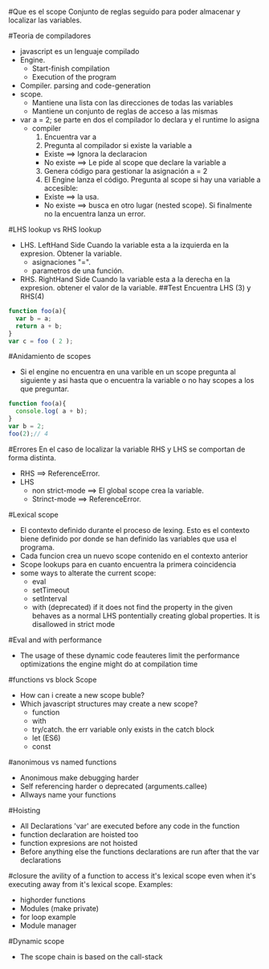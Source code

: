 #Que es el scope
Conjunto de reglas seguido para poder almacenar y localizar las variables.

#Teoria de compiladores
+ javascript es un lenguaje compilado
+ Engine. 
  + Start-finish compilation
  + Execution of the program
+ Compiler. parsing and code-generation
+ scope. 
  + Mantiene una lista con las direcciones de todas las variables 
  + Mantiene un conjunto de reglas de acceso a las mismas
+ var a = 2; se parte en dos el compilador lo declara y el runtime lo asigna
  + compiler
    1. Encuentra var a 
    2. Pregunta al compilador si existe la variable a
      + Existe ==> Ignora la declaracion
      + No existe ==> Le pide al scope que declare la variable a
    3. Genera código para gestionar la asignación a = 2
    4. El Engine lanza el código. Pregunta al scope si hay una variable a accesible:
      + Existe ==> la usa.
      + No existe ==> busca en otro lugar (nested scope). Si finalmente no la encuentra lanza un error.

#LHS lookup vs RHS lookup
+ LHS. LeftHand Side Cuando la variable esta a la izquierda en la expresion. Obtener la variable.
  + asignaciones "=".
  + parametros de una función.
+ RHS. RightHand Side Cuando la variable esta a la derecha en la expresion. obtener el valor de la variable.
##Test
Encuentra LHS (3) y RHS(4)
```javascript
function foo(a){
  var b = a;
  return a + b;
}
var c = foo ( 2 );
```

#Anidamiento de scopes
+ Si el engine no encuentra en una varible en un scope pregunta al siguiente y asi hasta que o encuentra la variable o no hay scopes a los que preguntar.

```javascript
function foo(a){
  console.log( a + b);
}
var b = 2;
foo(2);// 4
```

#Errores
En el caso de localizar la variable RHS y LHS se comportan de forma distinta.
+ RHS ==> ReferenceError.
+ LHS
  + non strict-mode ==> El global scope crea la variable.
  + Strinct-mode ==> ReferenceError.


#Lexical scope
+ El contexto definido durante el proceso de lexing. Esto es el contexto biene definido por donde se han definido las variables que usa el programa.
+ Cada funcion crea un nuevo scope contenido en el contexto anterior
+ Scope lookups para en cuanto encuentra la primera coincidencia
+ some ways to alterate the current scope:
  + eval
  + setTimeout 
  + setInterval
  + with (deprecated) if it does not find the property in the given behaves as a normal LHS pontentially creating global properties. It is disallowed in strict mode

#Eval and with performance
+ The usage of these dynamic code feauteres limit the performance optimizations the engine might do at compilation time

#functions vs block Scope
+ How can i create a new scope buble?
+ Which javascript structures may create a new scope?
  + function
  + with
  + try/catch. the err variable only exists in the catch block
  + let (ES6)
  + const

#anonimous vs named functions
+ Anonimous make debugging harder
+ Self referencing harder o deprecated (arguments.callee)
+ Allways name your functions

#Hoisting
+ All Declarations 'var' are executed before any code in the function
+ function declaration are hoisted too
+ function expresions are not hoisted
+ Before anything else the functions declarations are run after that the var declarations

#closure
the avility of a function to access it's lexical scope even when it's executing away from it's lexical scope.
Examples:
+ highorder functions
+ Modules (make private)
+ for loop example
+ Module manager

#Dynamic scope
+ The scope chain is based on the call-stack